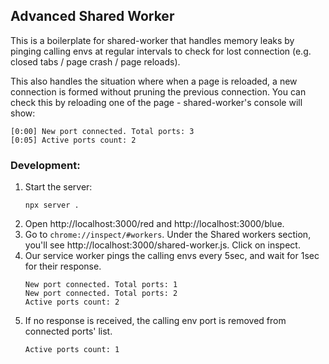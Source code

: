 ## Advanced Shared Worker

This is a boilerplate for shared-worker that handles memory leaks by pinging calling envs at regular intervals to check for lost connection (e.g. closed tabs / page crash / page reloads). 

This also handles the situation where when a page is reloaded, a new connection is formed without pruning the previous connection. You can check this by reloading one of the page - shared-worker's console will show:

```
[0:00] New port connected. Total ports: 3
[0:05] Active ports count: 2
```

### Development:
1. Start the server:
    ```
    npx server .
    ```
2. Open http://localhost:3000/red and http://localhost:3000/blue.
3. Go to `chrome://inspect/#workers`. Under the Shared workers section, you'll see http://localhost:3000/shared-worker.js. Click on inspect.
4. Our service worker pings the calling envs every 5sec, and wait for 1sec for their response.
    ```
    New port connected. Total ports: 1
    New port connected. Total ports: 2
    Active ports count: 2
    ```
5. If no response is received, the calling env port is removed from connected ports' list.
    ```
    Active ports count: 1
    ```